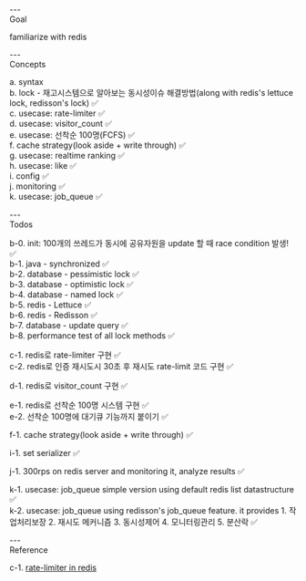 ---\
Goal


familiarize with redis



---\
Concepts


a. syntax\
b. lock - 재고시스템으로 알아보는 동시성이슈 해결방법(along with redis's lettuce lock, redisson's lock) :white_check_mark:\
c. usecase: rate-limiter :white_check_mark:\
d. usecase: visitor_count :white_check_mark:\
e. usecase: 선착순 100명(FCFS) :white_check_mark:\
f. cache strategy(look aside + write through) :white_check_mark:\
g. usecase: realtime ranking :white_check_mark:\
h. usecase: like :white_check_mark:\
i. config :white_check_mark:\
j. monitoring :white_check_mark:\
k. usecase: job_queue :white_check_mark:


---\
Todos


b-0. init: 100개의 쓰레드가 동시에 공유자원을 update 할 때 race condition 발생! :white_check_mark:\
b-1. java - synchronized :white_check_mark:\
b-2. database - pessimistic lock :white_check_mark:\
b-3. database - optimistic lock :white_check_mark:\
b-4. database - named lock :white_check_mark:\
b-5. redis - Lettuce :white_check_mark:\
b-6. redis - Redisson :white_check_mark:\
b-7. database - update query :white_check_mark:\
b-8. performance test of all lock methods :white_check_mark:

c-1. redis로 rate-limiter 구현 :white_check_mark:\
c-2. redis로 인증 재시도시 30초 후 재시도 rate-limit 코드 구현 :white_check_mark:

d-1. redis로 visitor_count 구현 :white_check_mark:

e-1. redis로 선착순 100명 시스템 구현 :white_check_mark:\
e-2. 선착순 100명에 대기큐 기능까지 붙이기 :white_check_mark:

f-1. cache strategy(look aside + write through) :white_check_mark:

i-1. set serializer :white_check_mark:

j-1. 300rps on redis server and monitoring it, analyze results :white_check_mark:

k-1. usecase: job_queue simple version using default redis list datastructure :white_check_mark:\
k-2. usecase: job_queue using redisson's job_queue feature. it provides 1. 작업처리보장 2. 재시도 메커니즘 3. 동시성제어 4. 모니터링관리 5. 분산락 :white_check_mark:

---\
Reference


c-1. [rate-limiter in redis](https://github.com/villainscode/Spring-Redis)

